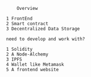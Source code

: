         Overview

    1 FrontEnd
    2 Smart contract
    3 Decentralized Data Storage

    need to develop and work with?

    1 Solidity
    2 A Node-Alchemy
    3 IPFS
    4 Wallet like Metamask
    5 A frontend website
